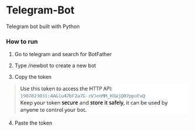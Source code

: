 # Telegram-Bot

Telegram bot built with Python

### How to run

1. Go to telegram and search for BotFather

2. Type /newbot to create a new bot

3. Copy the token

   ![](bot.jpg)
   
4. Paste the token
